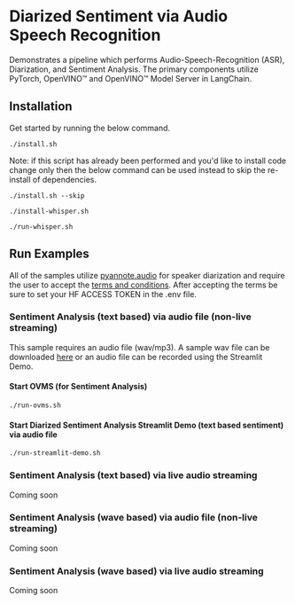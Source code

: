 # Diarized Sentiment via Audio Speech Recognition
Demonstrates a pipeline which performs Audio-Speech-Recognition (ASR), Diarization, and Sentiment Analysis. The primary components utilize PyTorch, OpenVINO™ and OpenVINO™ Model Server in LangChain.

## Installation

Get started by running the below command.

```
./install.sh
```

Note: if this script has already been performed and you'd like to install code change only then the below command can be used instead to skip the re-install of dependencies.

```
./install.sh --skip
```

```
./install-whisper.sh
```

```
./run-whisper.sh
```

## Run Examples

All of the samples utilize [pyannote.audio](https://github.com/pyannote/pyannote-audio) for speaker diarization and require the user to accept the [terms and conditions](https://huggingface.co/pyannote/speaker-diarization-3.1).  After accepting the terms be sure to set your HF ACCESS TOKEN in the .env file.

### Sentiment Analysis (text based) via audio file (non-live streaming)

This sample requires an audio file (wav/mp3). A sample wav file can be downloaded [here](https://github.com/intel/intel-extension-for-transformers/raw/refs/heads/main/intel_extension_for_transformers/neural_chat/assets/audio/sample_2.wav) or an audio file can be recorded using the Streamlit Demo.

#### Start OVMS (for Sentiment Analysis)
```
./run-ovms.sh
```

#### Start Diarized Sentiment Analysis Streamlit Demo (text based sentiment) via audio file
```
./run-streamlit-demo.sh
```

### Sentiment Analysis (text based) via live audio streaming

Coming soon

### Sentiment Analysis (wave based) via audio file (non-live streaming)

Coming soon

### Sentiment Analysis (wave based) via live audio streaming

Coming soon

